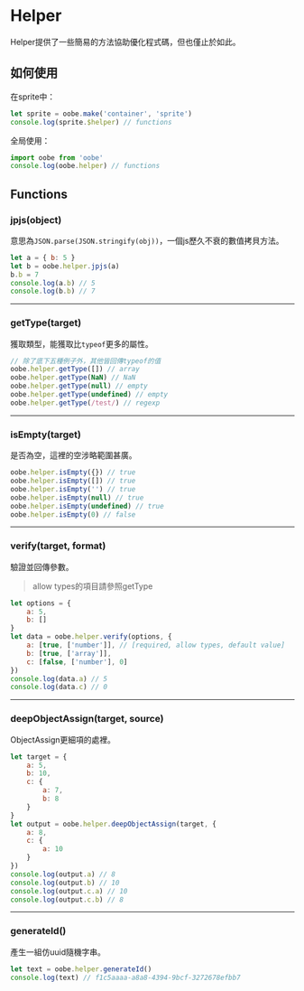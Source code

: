 # Helper

Helper提供了一些簡易的方法協助優化程式碼，但也僅止於如此。

## 如何使用

在sprite中：

```js
let sprite = oobe.make('container', 'sprite')
console.log(sprite.$helper) // functions
```

全局使用：

```js
import oobe from 'oobe'
console.log(oobe.helper) // functions
```

## Functions

### jpjs(object)

意思為`JSON.parse(JSON.stringify(obj))`，一個js歷久不衰的數值拷貝方法。

```js
let a = { b: 5 }
let b = oobe.helper.jpjs(a)
b.b = 7
console.log(a.b) // 5
console.log(b.b) // 7
```

---

### getType(target)

獲取類型，能獲取比`typeof`更多的屬性。

```js
// 除了底下五種例子外，其他皆回傳typeof的值
oobe.helper.getType([]) // array
oobe.helper.getType(NaN) // NaN
oobe.helper.getType(null) // empty
oobe.helper.getType(undefined) // empty
oobe.helper.getType(/test/) // regexp
```

---

### isEmpty(target)

是否為空，這裡的空涉略範圍甚廣。

```js
oobe.helper.isEmpty({}) // true
oobe.helper.isEmpty([]) // true
oobe.helper.isEmpty('') // true
oobe.helper.isEmpty(null) // true
oobe.helper.isEmpty(undefined) // true
oobe.helper.isEmpty(0) // false
```
---

### verify(target, format)

驗證並回傳參數。

> allow types的項目請參照getType

```js
let options = {
    a: 5,
    b: []
}
let data = oobe.helper.verify(options, {
    a: [true, ['number']], // [required, allow types, default value]
    b: [true, ['array']],
    c: [false, ['number'], 0]
})
console.log(data.a) // 5
console.log(data.c) // 0
```

---

### deepObjectAssign(target, source)

ObjectAssign更細項的處裡。

```js
let target = {
    a: 5,
    b: 10,
    c: {
        a: 7,
        b: 8
    }
}
let output = oobe.helper.deepObjectAssign(target, {
    a: 8,
    c: {
        a: 10
    }
})
console.log(output.a) // 8
console.log(output.b) // 10
console.log(output.c.a) // 10
console.log(output.c.b) // 8
```

---

### generateId()

產生一組仿uuid隨機字串。

```js
let text = oobe.helper.generateId()
console.log(text) // f1c5aaaa-a8a8-4394-9bcf-3272678efbb7
```
